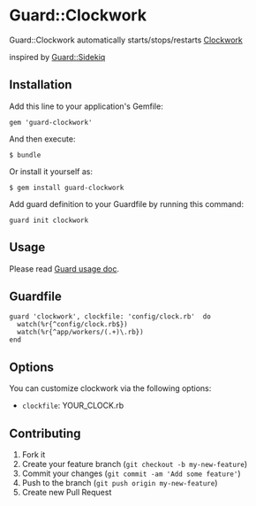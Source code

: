 # Guard::Clockwork

Guard::Clockwork automatically starts/stops/restarts [Clockwork](https://github.com/tomykaira/clockwork)

inspired by [Guard::Sidekiq](https://github.com/uken/guard-sidekiq)


## Installation

Add this line to your application's Gemfile:

    gem 'guard-clockwork'

And then execute:

    $ bundle

Or install it yourself as:

    $ gem install guard-clockwork

Add guard definition to your Guardfile by running this command:

    guard init clockwork

## Usage

Please read [Guard usage doc](http://github.com/guard/guard#readme).

## Guardfile

    guard 'clockwork', clockfile: 'config/clock.rb'  do
      watch(%r{^config/clock.rb$})
      watch(%r{^app/workers/(.+)\.rb})
    end

## Options

You can customize clockwork via the following options:

* `clockfile`: YOUR_CLOCK.rb

## Contributing

1. Fork it
2. Create your feature branch (`git checkout -b my-new-feature`)
3. Commit your changes (`git commit -am 'Add some feature'`)
4. Push to the branch (`git push origin my-new-feature`)
5. Create new Pull Request
